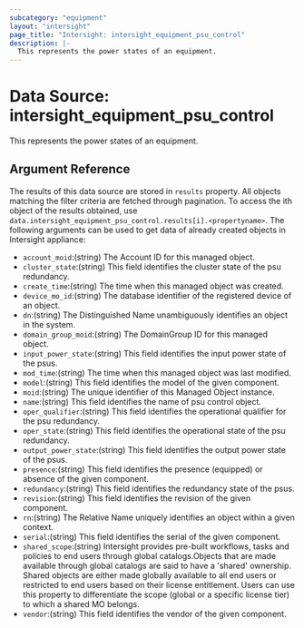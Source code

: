 ```yaml
---
subcategory: "equipment"
layout: "intersight"
page_title: "Intersight: intersight_equipment_psu_control"
description: |-
  This represents the power states of an equipment.
---
```


# Data Source: intersight_equipment_psu_control
This represents the power states of an equipment.
## Argument Reference
The results of this data source are stored in `results` property.
All objects matching the filter criteria are fetched through pagination.
To access the ith object of the results obtained, use `data.intersight_equipment_psu_control.results[i].<propertyname>`.
The following arguments can be used to get data of already created objects in Intersight appliance:
* `account_moid`:(string) The Account ID for this managed object. 
* `cluster_state`:(string) This field identifies the cluster state of the psu redundancy. 
* `create_time`:(string) The time when this managed object was created. 
* `device_mo_id`:(string) The database identifier of the registered device of an object. 
* `dn`:(string) The Distinguished Name unambiguously identifies an object in the system. 
* `domain_group_moid`:(string) The DomainGroup ID for this managed object. 
* `input_power_state`:(string) This field identifies the input power state of the psus. 
* `mod_time`:(string) The time when this managed object was last modified. 
* `model`:(string) This field identifies the model of the given component. 
* `moid`:(string) The unique identifier of this Managed Object instance. 
* `name`:(string) This field identifies the name of psu control object. 
* `oper_qualifier`:(string) This field identifies the operational qualifier for the psu redundancy. 
* `oper_state`:(string) This field identifies the operational state of the psu redundancy. 
* `output_power_state`:(string) This field identifies the output power state of the psus. 
* `presence`:(string) This field identifies the presence (equipped) or absence of the given component. 
* `redundancy`:(string) This field identifies the redundancy state of the psus. 
* `revision`:(string) This field identifies the revision of the given component. 
* `rn`:(string) The Relative Name uniquely identifies an object within a given context. 
* `serial`:(string) This field identifies the serial of the given component. 
* `shared_scope`:(string) Intersight provides pre-built workflows, tasks and policies to end users through global catalogs.Objects that are made available through global catalogs are said to have a 'shared' ownership. Shared objects are either made globally available to all end users or restricted to end users based on their license entitlement. Users can use this property to differentiate the scope (global or a specific license tier) to which a shared MO belongs. 
* `vendor`:(string) This field identifies the vendor of the given component. 
 